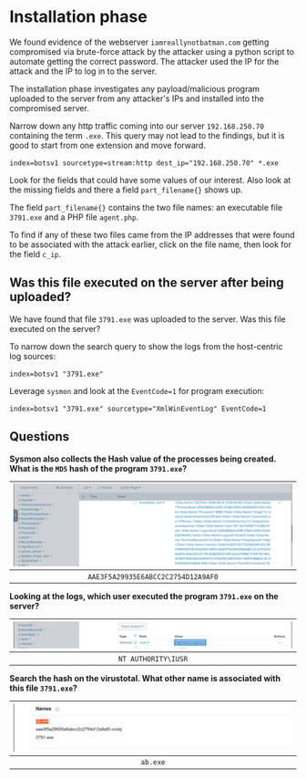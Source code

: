 # Installation phase

We found evidence of the webserver `iamreallynotbatman.com` getting compromised via brute-force attack by the attacker 
using a python script to automate getting the correct password. The attacker used the IP 
for the attack and the IP to log in to the server. 

The installation phase investigates any payload/malicious program uploaded to the server from any attacker's IPs 
and installed into the compromised server.

Narrow down any http traffic coming into our server `192.168.250.70` containing the term `.exe`. This query may 
not lead to the findings, but it is good to start from one extension and move forward.

    index=botsv1 sourcetype=stream:http dest_ip="192.168.250.70" *.exe

Look for the fields that could have some values of our interest. Also look at the missing fields and there a field 
`part_filename{}` shows up.

The field `part_filename{}` contains the two file names: an executable file `3791.exe` and a PHP file `agent.php`.

To find if any of these two files came from the IP addresses that were found to be associated with the attack earlier, 
click on the file name, then look for the field `c_ip`.

## Was this file executed on the server after being uploaded?

We have found that file `3791.exe` was uploaded to the server. Was this file executed on the server? 

To narrow down the search query to show the logs from the host-centric log sources:

    index=botsv1 "3791.exe"

Leverage `sysmon` and look at the `EventCode=1` for program execution:

    index=botsv1 "3791.exe" sourcetype="XmlWinEventLog" EventCode=1

## Questions

**Sysmon also collects the Hash value of the processes being created. What is the `MD5` hash of the program `3791.exe`?**

| ![MD5](../../_static/images/splunk-wayne7.png) |
|:----------------------------------------------:|
|       `AAE3F5A29935E6ABCC2C2754D12A9AF0`       |

**Looking at the logs, which user executed the program `3791.exe` on the server?**

| ![user](../../_static/images/splunk-wayne8.png) |
|:-----------------------------------------------:|
|               `NT AUTHORITY\IUSR`               |

**Search the hash on the virustotal. What other name is associated with this file `3791.exe`?**

| ![VT](../../_static/images/splunk-wayne9.png) |
|:---------------------------------------------:|
|                   `ab.exe`                    |



